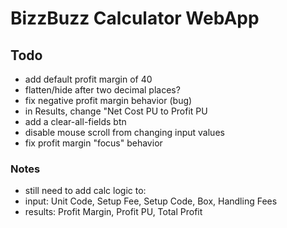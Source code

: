 # BizzBuzz Calculator WebApp

## Todo

- add default profit margin of 40
- flatten/hide after two decimal places? 
- fix negative profit margin behavior (bug)
- in Results, change "Net Cost PU to Profit PU
- add a clear-all-fields btn
- disable mouse scroll from changing input values
- fix profit margin "focus" behavior

### Notes

- still need to add calc logic to:
- input: Unit Code, Setup Fee, Setup Code, Box, Handling Fees
- results: Profit Margin, Profit PU, Total Profit

